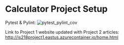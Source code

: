 # Calculator Project Setup

Pytest & Pylint:
![pytest_pylint_cov](https://user-images.githubusercontent.com/70772195/144174846-0e6a2987-bfd7-4dec-b1dd-b3ca9c1cc412.PNG)

Link to Project 1 website updated with Project 2 articles:
http://is218project1.eastus.azurecontainer.io/home.html
